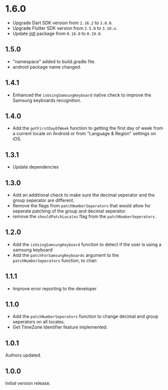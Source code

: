 # 1.6.0

- Upgrade Dart SDK version from `2.16.2` to `3.0.0`.
- Upgrade Flutter SDK version from `2.5.0` to `3.10.o`.
- Update [intl](https://pub.dev/packages/intl) package from `0.18.0` to `0.19.0`.

## 1.5.0

- "namespace" added to build.gradle file.
- android package name changed.

## 1.4.1

- Enhanced the `isUsingSamsungKeyboard` native check to improve the Samsung keyboards recognition.

## 1.4.0

- Add the `getFirstDayOfWeek` function to getting the first day of week from a current locale on Android or from "Language & Region" settings on iOS.

## 1.3.1

- Update dependencies

## 1.3.0

- Add an additional check to make sure the decimal seperator and the group seperator are different.
- Remove the flags from `patchNumberSeperators` that would allow for seperate patching of the group and decimal seperator.
- remove the `shouldPatchLocales` flag from the `patchNumberSeperators`.

## 1.2.0

- Add the `isUsingSamsungKeyboard` function to detect if the user is using a samsung keyboard
- Add the `patchForSamsungKeyboards` argument to the `patchNumberSeperators` function, to chan

## 1.1.1

- Improve error reporting to the developer

## 1.1.0

- Add the `patchNumberSeperators` function to change decimal and group seperators on all locales.
- Get TimeZone Identifier feature implemented.

## 1.0.1

Authors updated.

## 1.0.0

Initial version release.

